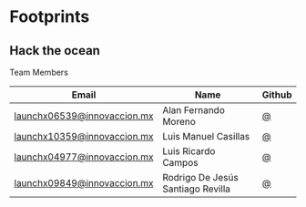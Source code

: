 # Footprints

## Hack the ocean

Team Members

| Email                       | Name                               | Github |
| --------------------------- | ---------------------------------- | ------ |
| launchx06539@innovaccion.mx | Alan Fernando Moreno               | [@]()     |
| launchx10359@innovaccion.mx | Luis Manuel Casillas               | [@]()     |
| launchx04977@innovaccion.mx | Luis Ricardo Campos                | [@]()     |
| launchx09849@innovaccion.mx | Rodrigo De Jesús Santiago Revilla | [@]()     |
